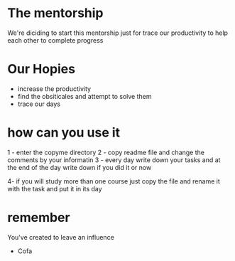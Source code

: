 # The mentorship 
We're diciding to start this mentorship just for trace our productivity to help each other to complete progress

# Our Hopies
- increase the productivity 
- find the obsiticales and attempt to solve them
- trace our days 


# how can you use it 
1 - enter the copyme directory 
2 - copy readme file and change the comments by your informatin 
3 - every day write down your tasks and at the end of the day write down if you did it or now 


4- if you will study more than one course just copy the file and rename it with the task and put it in its day 



# remember 
You've created to leave an influence 
- Cofa

